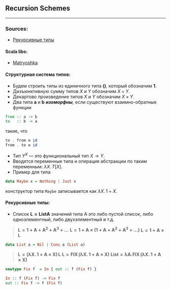 ## Recursion Schemes
___
### Sources:
- [Рекурсивные типы](https://youtu.be/6cqBwroa9OU)

#### Scala libs:
- [Matryoshka](https://github.com/precog/matryoshka)

#### Структурная система типов:
* Будем строить типы из единичного типа **()**, который обозначим **1**.
* Дизъюнктивную сумму типов $X$ и $Y$ обозначим $X + Y$.
* Декартово произведение типов $X$ и $Y$ обозначим $X \times Y$.
* Два типа **a** и **b** ***изоморфны***, если существуют взаимно-обратные функции
```haskell
from :: a -> b
to   :: b -> a
```
  такие, что 
```haskell
to . from ≡ id
from . to ≡ id
```
* Тип $Y^X$ — это функциональный тип $X \rightarrow Y$.
* Вводятся переменные типа и операция абстракции по таким переменным: $\lambda X.\,T[X]$.
* Пример для типа
```haskell
data Maybe x = Nothing | Just x
```
   конструктор типа `Maybe` записывается как $\lambda X.\,1+X$.

#### Рекурсивные типы:
* Список $\mathbf{L = List A}$ значений типа A это либо пустой список, либо одноэлементный, либо двухэлементный и т.д.
> $\mathbf{L = 1 + A + A^2 + A^3 +\dots}$
> $\mathbf{L = 1 + A \times (1 + A + A^2 + A^3 +\dots)}$
> $\mathbf{L = 1 + A \times L}$
```haskell
data List a = Nil | Cons a (List a)
```
> $\mathbf{L = (\lambda X.\,1 + A \times X)\,L}$
> $\mathbf{L = FIX\,(\lambda X.\,1 + A \times X)}$
> $\mathbf{List =\lambda A. FIX\,(\lambda X.\,1 + A \times X)}$
```haskell
newtype Fix f  = In { out :: f (Fix f) }

In :: f (Fix f) -> Fix f
out :: Fix f -> f (Fix f)
```

